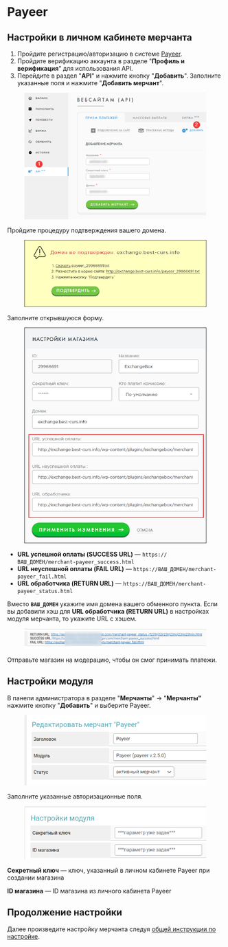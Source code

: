 # Payeer

## Настройки в личном кабинете мерчанта

1. Пройдите регистрацию/авторизацию в системе [Payeer](https://payeer.com/).
2. Пройдите верификацию аккаунта в разделе "**Профиль и верификация**" для использования API.
3. Перейдите в раздел "**API**" и нажмите кнопку "**Добавить**". Заполните указанные поля и нажмите "**Добавить мерчант**".

<figure><img src="../../../.gitbook/assets/image (1594).png" alt=""><figcaption></figcaption></figure>

Пройдите процедуру подтверждения вашего домена.

<figure><img src="../../../.gitbook/assets/image (1013).png" alt="" width="524"><figcaption></figcaption></figure>

Заполните открывшуюся форму.

<figure><img src="../../../.gitbook/assets/image (902).png" alt="" width="459"><figcaption></figcaption></figure>

* **URL успешной оплаты (SUCCESS URL)** — `https://ВАШ_ДОМЕН/merchant-payeer_success.html`
* **URL неуспешной оплаты (FAIL URL)** — `https://ВАШ_ДОМЕН/merchant-payeer_fail.html`
* **URL обработчика (RETURN URL)** — `https://ВАШ_ДОМЕН/merchant-payeer_status.html`

Вместо **`ВАШ_ДОМЕН`** укажите имя домена вашего обменного пункта. Если вы добавили хэш для **URL обработчика (RETURN URL)** в настройках модуля мерчанта, то укажите URL с хэшем.

<figure><img src="../../../.gitbook/assets/image (1595).png" alt=""><figcaption></figcaption></figure>

Отправьте магазин на модерацию, чтобы он смог принимать платежи.

## Настройки модуля

В панели администратора в разделе "**Мерчанты**" -> "**Мерчанты"** нажмите кнопку "**Добавить**" и выберите Payeer.

<figure><img src="../../../.gitbook/assets/image (1596).png" alt="" width="466"><figcaption></figcaption></figure>

Заполните указанные авторизационные поля.

<figure><img src="../../../.gitbook/assets/image (1597).png" alt="" width="450"><figcaption></figcaption></figure>

**Секретный ключ** — ключ, указанный в личном кабинете Payeer при создании магазина

**ID магазина** — ID магазина из личного кабинета Payeer&#x20;

## Продолжение настройки

Далее произведите настройку мерчанта следуя [общей инструкции по настройке](https://premium.gitbook.io/rukovodstvo-polzovatelya/osnovnye-nastroiki/merchanty-i-avtovyplaty/merchanty/obshie-nastroiki-merchantov).
